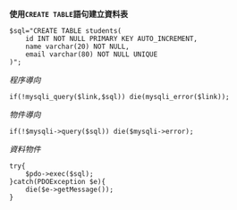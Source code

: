 **使用`CREATE TABLE`語句建立資料表**

```
$sql="CREATE TABLE students(
	id INT NOT NULL PRIMARY KEY AUTO_INCREMENT,
	name varchar(20) NOT NULL,
	email varchar(80) NOT NULL UNIQUE
)";
```

*程序導向*
```
if(!mysqli_query($link,$sql)) die(mysqli_error($link));
```

*物件導向*
```
if(!$mysqli->query($sql)) die($mysqli->error);
```

*資料物件*
```
try{
	$pdo->exec($sql);
}catch(PDOException $e){
	die($e->getMessage());
}
```



